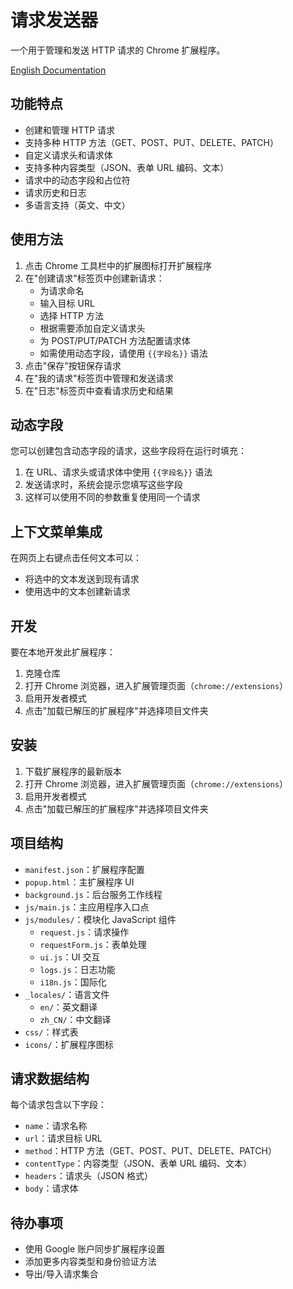 # 请求发送器

一个用于管理和发送 HTTP 请求的 Chrome 扩展程序。

[English Documentation](./README.md)

## 功能特点

- 创建和管理 HTTP 请求
- 支持多种 HTTP 方法（GET、POST、PUT、DELETE、PATCH）
- 自定义请求头和请求体
- 支持多种内容类型（JSON、表单 URL 编码、文本）
- 请求中的动态字段和占位符
- 请求历史和日志
- 多语言支持（英文、中文）

## 使用方法

1. 点击 Chrome 工具栏中的扩展图标打开扩展程序
2. 在"创建请求"标签页中创建新请求：
   - 为请求命名
   - 输入目标 URL
   - 选择 HTTP 方法
   - 根据需要添加自定义请求头
   - 为 POST/PUT/PATCH 方法配置请求体
   - 如需使用动态字段，请使用 `{{字段名}}` 语法
3. 点击"保存"按钮保存请求
4. 在"我的请求"标签页中管理和发送请求
5. 在"日志"标签页中查看请求历史和结果

## 动态字段

您可以创建包含动态字段的请求，这些字段将在运行时填充：

1. 在 URL、请求头或请求体中使用 `{{字段名}}` 语法
2. 发送请求时，系统会提示您填写这些字段
3. 这样可以使用不同的参数重复使用同一个请求

## 上下文菜单集成

在网页上右键点击任何文本可以：
- 将选中的文本发送到现有请求
- 使用选中的文本创建新请求

## 开发

要在本地开发此扩展程序：

1. 克隆仓库
2. 打开 Chrome 浏览器，进入扩展管理页面（`chrome://extensions`）
3. 启用开发者模式
4. 点击"加载已解压的扩展程序"并选择项目文件夹

## 安装

1. 下载扩展程序的最新版本
2. 打开 Chrome 浏览器，进入扩展管理页面（`chrome://extensions`）
3. 启用开发者模式
4. 点击"加载已解压的扩展程序"并选择项目文件夹

## 项目结构

- `manifest.json`：扩展程序配置
- `popup.html`：主扩展程序 UI
- `background.js`：后台服务工作线程
- `js/main.js`：主应用程序入口点
- `js/modules/`：模块化 JavaScript 组件
  - `request.js`：请求操作
  - `requestForm.js`：表单处理
  - `ui.js`：UI 交互
  - `logs.js`：日志功能
  - `i18n.js`：国际化
- `_locales/`：语言文件
  - `en/`：英文翻译
  - `zh_CN/`：中文翻译
- `css/`：样式表
- `icons/`：扩展程序图标

## 请求数据结构

每个请求包含以下字段：

- `name`：请求名称
- `url`：请求目标 URL
- `method`：HTTP 方法（GET、POST、PUT、DELETE、PATCH）
- `contentType`：内容类型（JSON、表单 URL 编码、文本）
- `headers`：请求头（JSON 格式）
- `body`：请求体

## 待办事项

- 使用 Google 账户同步扩展程序设置
- 添加更多内容类型和身份验证方法
- 导出/导入请求集合
